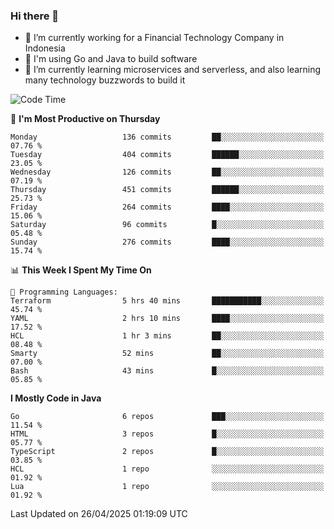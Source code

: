 ### Hi there 👋

<!--
**mazzama/mazzama** is a ✨ _special_ ✨ repository because its `README.md` (this file) appears on your GitHub profile.

Here are some ideas to get you started:

- 🔭 I’m currently working on ...
- 🌱 I’m currently learning ...
- 👯 I’m looking to collaborate on ...
- 🤔 I’m looking for help with ...
- 💬 Ask me about ...
- 📫 How to reach me: ...
- 😄 Pronouns: ...
- ⚡ Fun fact: ...
-->

- 🔭 I’m currently working for a Financial Technology Company in Indonesia
- :gun: I'm using Go and Java to build software
- 🌱 I’m currently learning microservices and serverless, and also learning many technology buzzwords to build it

<!--START_SECTION:waka-->
![Code Time](http://img.shields.io/badge/Code%20Time-3%2C866%20hrs%2041%20mins-blue)

📅 **I'm Most Productive on Thursday** 

```text
Monday                   136 commits         ██░░░░░░░░░░░░░░░░░░░░░░░   07.76 % 
Tuesday                  404 commits         ██████░░░░░░░░░░░░░░░░░░░   23.05 % 
Wednesday                126 commits         ██░░░░░░░░░░░░░░░░░░░░░░░   07.19 % 
Thursday                 451 commits         ██████░░░░░░░░░░░░░░░░░░░   25.73 % 
Friday                   264 commits         ████░░░░░░░░░░░░░░░░░░░░░   15.06 % 
Saturday                 96 commits          █░░░░░░░░░░░░░░░░░░░░░░░░   05.48 % 
Sunday                   276 commits         ████░░░░░░░░░░░░░░░░░░░░░   15.74 % 
```


📊 **This Week I Spent My Time On** 

```text
💬 Programming Languages: 
Terraform                5 hrs 40 mins       ███████████░░░░░░░░░░░░░░   45.74 % 
YAML                     2 hrs 10 mins       ████░░░░░░░░░░░░░░░░░░░░░   17.52 % 
HCL                      1 hr 3 mins         ██░░░░░░░░░░░░░░░░░░░░░░░   08.48 % 
Smarty                   52 mins             ██░░░░░░░░░░░░░░░░░░░░░░░   07.00 % 
Bash                     43 mins             █░░░░░░░░░░░░░░░░░░░░░░░░   05.85 % 
```

**I Mostly Code in Java** 

```text
Go                       6 repos             ███░░░░░░░░░░░░░░░░░░░░░░   11.54 % 
HTML                     3 repos             █░░░░░░░░░░░░░░░░░░░░░░░░   05.77 % 
TypeScript               2 repos             █░░░░░░░░░░░░░░░░░░░░░░░░   03.85 % 
HCL                      1 repo              ░░░░░░░░░░░░░░░░░░░░░░░░░   01.92 % 
Lua                      1 repo              ░░░░░░░░░░░░░░░░░░░░░░░░░   01.92 % 
```




 Last Updated on 26/04/2025 01:19:09 UTC
<!--END_SECTION:waka-->
